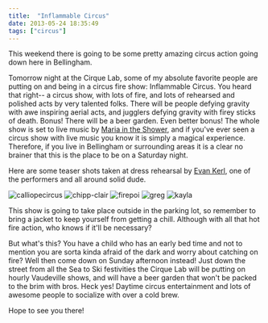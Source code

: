 ```yaml
---
title:  "Inflammable Circus"
date: 2013-05-24 18:35:49
tags: ["circus"]
---
```


This weekend there is going to be some pretty amazing circus action going down here in Bellingham.

Tomorrow night at the Cirque Lab, some of my absolute favorite people are putting on and being in a circus fire show: Inflammable Circus. You heard that right-- a circus show, with lots of fire, and lots of rehearsed and polished acts by very talented folks. There will be people defying gravity with awe inspiring aerial acts, and jugglers defying gravity with firey sticks of death. Bonus! There will be a beer garden. Even better bonus! The whole show is set to live music by [Maria in the Shower](http://www.mariaintheshower.com/), and if you've ever seen a circus show with live music you know it is simply a magical experience. Therefore, if you live in Bellingham or surrounding areas it is a clear no brainer that this is the place to be on a Saturday night.

Here are some teaser shots taken at dress rehearsal by [Evan Kerl](https://www.facebook.com/EvanKerl), one of the performers and all around solid dude.

![calliopecircus](/uploads/2013/05/calliopecircus.jpg)
![chipp-clair](/uploads/2013/05/chipp-clair.jpg)
![firepoi](/uploads/2013/05/firepoi.jpg)
![greg](/uploads/2013/05/greg.jpg)
![kayla](/uploads/2013/05/kayla.jpg)

This show is going to take place outside in the parking lot, so remember to bring a jacket to keep yourself from getting a chill. Although with all that hot fire action, who knows if it'll be necessary?

But what's this? You have a child who has an early bed time and not to mention you are sorta kinda afraid of the dark and worry about catching on fire? Well then come down on Sunday afternoon instead! Just down the street from all the Sea to Ski festivities the Cirque Lab will be putting on hourly Vaudeville shows, and will have a beer garden that won't be packed to the brim with bros. Heck yes! Daytime circus entertainment and lots of awesome people to socialize with over a cold brew.

Hope to see you there!
